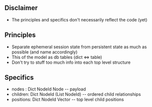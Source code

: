 ## Disclaimer

- The principles and specifics don't necessarily reflect the code (yet)

## Principles

- Separate ephemeral session state from persistent state as much as possible (and name accordingly)
- This of the model as db tables (dict <=> table)
- Don't try to stuff too much info into each top level structure

## Specifics

- nodes : Dict NodeId Node -- payload
- children: Dict NodeId (List NodeId) -- ordered child relationships 
- positions: Dict NodeId Vector -- top level child positions